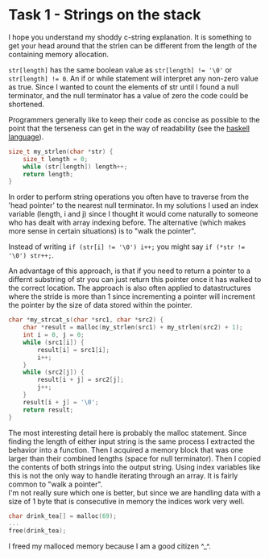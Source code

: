 # Task 1 - Strings on the stack

I hope you understand my shoddy c-string explanation. It is something to get your head around that the strlen can be different from the length of the containing memory allocation.

`str[length]` has the same boolean value as `str[length] != '\0'` or `str[length] != 0`.
An if or while statement will interpret any non-zero value as true. Since I wanted to count the elements of str until I found a null terminator, and the null terminator has a value of zero the code could be shortened.

Programmers generally like to keep their code as concise as possible to the point that the terseness can get in the way of readability (see the [haskell language](../resources.md#much-more-elegant-language-than-c)).

```c
size_t my_strlen(char *str) {
    size_t length = 0;
    while (str[length]) length++;
    return length;
}
```
In order to perform string operations you often have to traverse from the 'head pointer' to the nearest null terminator. In my solutions I used an index variable (length, i and j) since I thought it would come naturally to someone who has dealt with array indexing before. The alternative (which makes more sense in certain situations) is to "walk the pointer".

Instead of writing `if (str[i] != '\0') i++;` you might say `if (*str != '\0') str++;`.

An advantage of this approach, is that if you need to return a pointer to a differnt substring of str you can just return this pointer once it has walked to the correct location. The approach is also often applied to datastructures where the stride is more than 1 since incrementing a pointer will increment the pointer by the size of data stored within the pointer.


```c
char *my_strcat_s(char *src1, char *src2) {
    char *result = malloc(my_strlen(src1) + my_strlen(src2) + 1);
    int i = 0, j = 0;
    while (src1[i]) {
        result[i] = src1[i];
        i++;
    }
    while (src2[j]) {
        result[i + j] = src2[j];
        j++;
    }
    result[i + j] = '\0';
    return result;
}
```
The most interesting detail here is probably the malloc statement. Since finding the length of either input string is the same process I extracted the behavior into a function. Then I acquired a memory block that was one larger than their combined lengths (space for null terminator). Then I copied the contents of both strings into the output string. Using index variables like this is not the only way to handle iterating through an array. It is fairly common to "walk a pointer".
<br>I'm not really sure which one is better, but since we are handling data with a size of 1 byte that is consecutive in memory the indices work very well.

```c
char drink_tea[] = malloc(69);
...
free(drink_tea);
```
I freed my malloced memory because I am a good citizen ^_^.